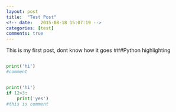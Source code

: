 ```yaml
---
layout: post
title:  "Test Post"
<!-- date:   2015-08-18 15:07:19 -->
categories: [test]
comments: true
---
```

This is my first post, dont know how it goes 
###Python highlighting

~~~python

print('hi')
#comment


~~~


~~~ python

print('hi')
if 12>3:
    print('yes')
#this is comment

   
~~~ 
